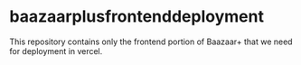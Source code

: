 # baazaarplusfrontenddeployment
This repository contains only the frontend portion of Baazaar+ that we need for deployment in vercel.
